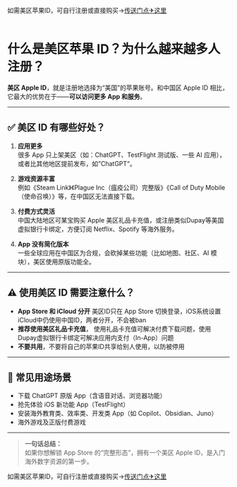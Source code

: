 如需美区苹果ID，可自行注册或直接购买-><a href="https://xiaohu837.net/buy/1" rel="nofollow">传送门点✈这里</a>
<br>
<br>


# 什么是美区苹果 ID？为什么越来越多人注册？

**美区 Apple ID**，就是注册地选择为“美国”的苹果账号。和中国区 Apple ID 相比，它最大的优势在于——**可以访问更多 App 和服务**。

---

## ✅ 美区 ID 有哪些好处？

1. **应用更多**  
   很多 App 只上架美区（如：ChatGPT、TestFlight 测试版、一些 AI 应用），或者比其他地区提前发布，如”ChatGPT“。

2. **游戏资源丰富**  
   例如《Steam Link》《Plague Inc（瘟疫公司）完整版》《Call of Duty Mobile（使命召唤）》等，在中国区无法直接下载。

3. **付费方式灵活**  
   中国大陆地区可某宝购买 Apple 美区礼品卡充值，或注册类似Dupay等美国虚拟银行卡绑定，方便订阅 Netflix、Spotify 等海外服务。

4. **App 没有简化版本**  
   一些全球应用在中国区为合规，会砍掉某些功能（比如地图、社区、AI 模块），美区使用原版功能全。

---

## ⚠️ 使用美区 ID 需要注意什么？

- **App Store 和 iCloud 分开** 美区ID只在 App Store 切换登录，iOS系统设置iCloud中仍使用中国ID，两者分开，不会被ban
- **推荐使用美区礼品卡充值**， 使用礼品卡充值可解决付费下载问题，使用Dupay虚拟银行卡绑定可解决应用内支付（In-App）问题
- **不要共用**，不要将自己的苹果ID共享给别人使用，以防被停用

---

## 📱 常见用途场景

- 下载 ChatGPT 原版 App（含语音对话、浏览器功能）  
- 抢先体验 iOS 新功能 App（TestFlight）  
- 安装海外教育类、效率类、开发类 App（如 Copilot、Obsidian、Juno）  
- 海外游戏及正版付费游戏  

---

> **一句话总结：**  
> 如果你想解锁 App Store 的“完整形态”，拥有一个美区 Apple ID，是入门海外数字资源的第一步。

如需美区苹果ID，可自行注册或直接购买-><a href="https://xiaohu837.net/buy/1" rel="nofollow">传送门点✈这里</a>

